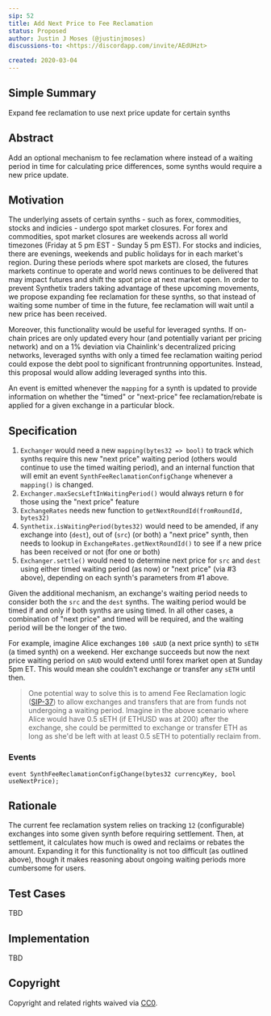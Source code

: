 ```yaml
---
sip: 52
title: Add Next Price to Fee Reclamation
status: Proposed
author: Justin J Moses (@justinjmoses)
discussions-to: <https://discordapp.com/invite/AEdUHzt>

created: 2020-03-04
---
```


<!--You can leave these HTML comments in your merged SIP and delete the visible duplicate text guides, they will not appear and may be helpful to refer to if you edit it again. This is the suggested template for new SIPs. Note that an SIP number will be assigned by an editor. When opening a pull request to submit your SIP, please use an abbreviated title in the filename, `sip-draft_title_abbrev.md`. The title should be 44 characters or less.-->

## Simple Summary

<!--"If you can't explain it simply, you don't understand it well enough." Provide a simplified and layman-accessible explanation of the SIP.-->

Expand fee reclamation to use next price update for certain synths

## Abstract

<!--A short (~200 word) description of the technical issue being addressed.-->

Add an optional mechanism to fee reclamation where instead of a waiting period in time for calculating price differences, some synths would require a new price update.

## Motivation

<!--The motivation is critical for SIPs that want to change Synthetix. It should clearly explain why the existing protocol specification is inadequate to address the problem that the SIP solves. SIP submissions without sufficient motivation may be rejected outright.-->

The underlying assets of certain synths - such as forex, commodities, stocks and indicies - undergo spot market closures. For forex and commodities, spot market closures are weekends across all world timezones (Friday at 5 pm EST - Sunday 5 pm EST). For stocks and indicies, there are evenings, weekends and public holidays for in each market's region. During these periods where spot markets are closed, the futures markets continue to operate and world news continues to be delivered that may impact futures and shift the spot price at next market open. In order to prevent Synthetix traders taking advantage of these upcoming movements, we propose expanding fee reclamation for these synths, so that instead of waiting some number of time in the future, fee reclamation will wait until a new price has been received.

Moreover, this functionality would be useful for leveraged synths. If on-chain prices are only updated every hour (and potentially variant per pricing network) and on a 1% deviation via Chainlink's decentralized pricing networks, leveraged synths with only a timed fee reclamation waiting period could expose the debt pool to significant frontrunning opportunites. Instead, this proposal would allow adding leveraged synths into this.

An event is emitted whenever the `mapping` for a synth is updated to provide information on whether the "timed" or "next-price" fee reclamation/rebate is applied for a given exchange in a particular block.

## Specification

<!--The technical specification should describe the syntax and semantics of any new feature.-->

1. `Exchanger` would need a new `mapping(bytes32 => bool)` to track which synths require this new "next price" waiting period (others would continue to use the timed waiting period), and an internal function that will emit an event `SynthFeeReclamationConfigChange` whenever a `mapping()` is changed.
2. `Exchanger.maxSecsLeftInWaitingPeriod()` would always return `0` for those using the "next price" feature
3. `ExchangeRates` needs new function to `getNextRoundId(fromRoundId, bytes32)`
4. `Synthetix.isWaitingPeriod(bytes32)` would need to be amended, if any exchange into (`dest`), out of (`src`) (or both) a "next price" synth, then needs to lookup in `ExchangeRates.getNextRoundId()` to see if a new price has been received or not (for one or both)
5. `Exchanger.settle()` would need to determine next price for `src` and `dest` using either timed waiting period (as now) or "next price" (via #3 above), depending on each synth's parameters from #1 above.

Given the additional mechanism, an exchange's waiting period needs to consider both the `src` and the `dest` synths. The waiting period would be timed if and only if both synths are using timed. In all other cases, a combination of "next price" and timed will be required, and the waiting period will be the longer of the two.

For example, imagine Alice exchanges `100 sAUD` (a next price synth) to `sETH` (a timed synth) on a weekend. Her exchange succeeds but now the next price waiting period on `sAUD` would extend until forex market open at Sunday 5pm ET. This would mean she couldn't exchange or transfer any `sETH` until then.

> One potential way to solve this is to amend Fee Reclamation logic ([SIP-37](./sip-37.md)) to allow exchanges and transfers that are from funds not undergoing a waiting period. Imagine in the above scenario where Alice would have 0.5 sETH (if ETHUSD was at 200) after the exchange, she could be permitted to exchange or transfer ETH as long as she'd be left with at least 0.5 sETH to potentially reclaim from.

### Events

```solidity
event SynthFeeReclamationConfigChange(bytes32 currencyKey, bool useNextPrice);
```

## Rationale

<!--The rationale fleshes out the specification by describing what motivated the design and why particular design decisions were made. It should describe alternate designs that were considered and related work, e.g. how the feature is supported in other languages. The rationale may also provide evidence of consensus within the community, and should discuss important objections or concerns raised during discussion.-->

The current fee reclamation system relies on tracking `12` (configurable) exchanges into some given synth before requiring settlement. Then, at settlement, it calculates how much is owed and reclaims or rebates the amount. Expanding it for this functionality is not too difficult (as outlined above), though it makes reasoning about ongoing waiting periods more cumbersome for users.

## Test Cases

<!--Test cases for an implementation are mandatory for SIPs but can be included with the implementation..-->

TBD

## Implementation

<!--The implementations must be completed before any SIP is given status "Implemented", but it need not be completed before the SIP is "Approved". While there is merit to the approach of reaching consensus on the specification and rationale before writing code, the principle of "rough consensus and running code" is still useful when it comes to resolving many discussions of API details.-->

TBD

## Copyright

Copyright and related rights waived via [CC0](https://creativecommons.org/publicdomain/zero/1.0/).
